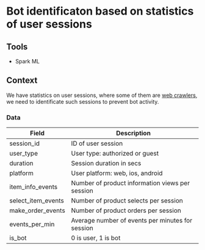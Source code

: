# Bot identificaton based on statistics of user sessions
## Tools
- Spark ML
## Context
We have statistics on user sessions, where some of them are [web crawlers](https://en.wikipedia.org/wiki/Web_crawler), we need to identificate such sessions to prevent bot activity.
### Data

| Field  | Description |
| ------------- | ------------- |
| session_id | ID of user session  |
| user_type | User type: authorized or guest |
| duration | Session duration in secs |
| platform | User platform: web, ios, android |
| item_info_events | Number of product information views per session |
| select_item_events | Number of product selects per session |
| make_order_events | Number of product orders per session |
| events_per_min | Average number of events per minutes for session |
| is_bot | 0 is user, 1 is bot |
